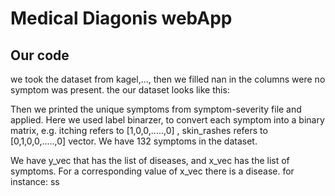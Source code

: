 # Medical Diagonis webApp
## Our code
we took the dataset from kagel,..., then we filled nan in the columns were no symptom was present. the our dataset looks like this:

Then we printed the unique symptoms from symptom-severity file and applied. Here we used label binarzer, to convert each symptom into a binary matrix, e.g. itching refers to [1,0,0,.....,0] , skin_rashes refers to [0,1,0,0,.....,0] vector. We have 132 symptoms in the dataset.

We have y_vec that has the list of diseases, and x_vec has the list of symptoms. For a corresponding value of x_vec there is a disease. for instance:
ss
